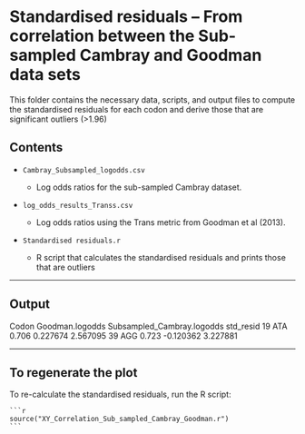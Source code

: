 # Standardised residuals – From correlation between the Sub-sampled Cambray and Goodman data sets

This folder contains the necessary data, scripts, and output files to compute the standardised residuals for each codon and derive those that are significant outliers (>1.96)

## Contents

- `Cambray_Subsampled_logodds.csv`  
  - Log odds ratios for the sub-sampled Cambray dataset.

- `log_odds_results_Transs.csv`  
  - Log odds ratios using the Trans metric from Goodman et al (2013).

- `Standardised residuals.r`  
  - R script that calculates the standardised residuals and prints those that are outliers
    
---

## Output 

  Codon Goodman.logodds Subsampled_Cambray.logodds std_resid
19   ATA           0.706                   0.227674  2.567095
39   AGG           0.723                  -0.120362  3.227881

---

## To regenerate the plot

To re-calculate the standardised residuals, run the R script:

    ```r
    source("XY_Correlation_Sub_sampled_Cambray_Goodman.r")
    ```
